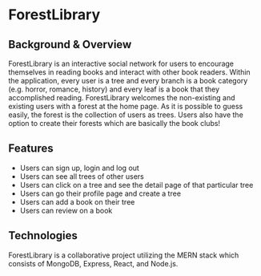 # ForestLibrary

## Background & Overview

ForestLibrary is an interactive social network for users to encourage themselves in reading books and interact with other book readers. Within the application, every user is a tree and every branch is a book category (e.g. horror, romance, history) and every leaf is a book that they accomplished reading. ForestLibrary welcomes the non-existing and existing users with a forest at the home page. As it is possible to guess easily, the forest is the collection of users as trees. Users also have the option to create their forests which are basically the book clubs!

## Features

- Users can sign up, login and log out
- Users can see all trees of other users
- Users can click on a tree and see the detail page of that particular tree
- Users can go their profile page and create a tree
- Users can add a book on their tree
- Users can review on a book

## Technologies

ForestLibrary is a collaborative project utilizing the MERN stack which consists of MongoDB, Express, React, and Node.js.
